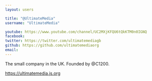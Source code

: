 ```yaml
---
layout: users

title: "@UltimateMedia"
username: "UltimateMedia"

youtube: https://www.youtube.com/channel/UC2MXjKFQU6tQkKTM0n0IGNQ
facebook: 
twitter: https://twitter.com/ultimatemediagb
github: https://github.com/ultimatemediaorg
email: 
---
```


The small company in the UK. Founded by @C1200.

<https://ultimatemedia.js.org>